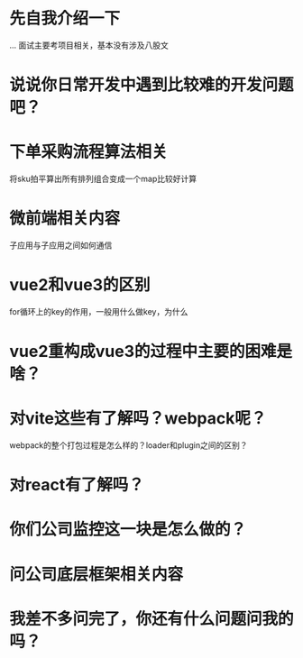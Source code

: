 # 先自我介绍一下
...
面试主要考项目相关，基本没有涉及八股文

# 说说你日常开发中遇到比较难的开发问题吧？

# 下单采购流程算法相关
将sku拍平算出所有排列组合变成一个map比较好计算

# 微前端相关内容
子应用与子应用之间如何通信

# vue2和vue3的区别
for循环上的key的作用，一般用什么做key，为什么

# vue2重构成vue3的过程中主要的困难是啥？

# 对vite这些有了解吗？webpack呢？
webpack的整个打包过程是怎么样的？loader和plugin之间的区别？

# 对react有了解吗？

# 你们公司监控这一块是怎么做的？

# 问公司底层框架相关内容

# 我差不多问完了，你还有什么问题问我的吗？